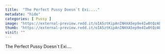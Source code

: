 ```yaml
---
title:  "The Perfect Pussy Doesn`t Exi...."
metadate: "hide"
categories: [ Pussy ]
image: "https://external-preview.redd.it/oIA5ztKipAnINHXA5ep9e4Iw0tQzAbCQYVHcE5Meo2M.jpg?auto=webp&s=5e062d314951583312aec701e9bafce9a5829b5b"
thumb: "https://external-preview.redd.it/oIA5ztKipAnINHXA5ep9e4Iw0tQzAbCQYVHcE5Meo2M.jpg?width=960&crop=smart&auto=webp&s=04edfecc05be4b69753ef28a07169ce4f6333939"
visit: ""
---
```

The Perfect Pussy Doesn`t Exi....
